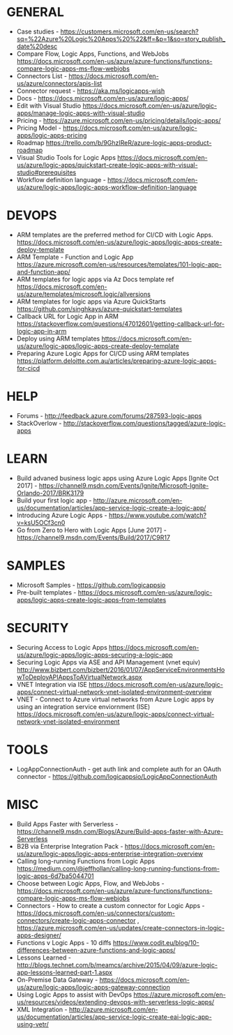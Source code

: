  # GENERAL
* Case studies - https://customers.microsoft.com/en-us/search?sq=%22Azure%20Logic%20Apps%20%22&ff=&p=1&so=story_publish_date%20desc
* Compare Flow, Logic Apps, Functions, and WebJobs <https://docs.microsoft.com/en-us/azure/azure-functions/functions-compare-logic-apps-ms-flow-webjobs>
* Connectors List - <https://docs.microsoft.com/en-us/azure/connectors/apis-list>
* Connector request - <https://aka.ms/logicapps-wish>
* Docs - https://docs.microsoft.com/en-us/azure/logic-apps/
* Edit with Visual Studio <https://docs.microsoft.com/en-us/azure/logic-apps/manage-logic-apps-with-visual-studio>
* Pricing - https://azure.microsoft.com/en-us/pricing/details/logic-apps/
* Pricing Model - https://docs.microsoft.com/en-us/azure/logic-apps/logic-apps-pricing
* Roadmap <https://trello.com/b/9GhzIReR/azure-logic-apps-product-roadmap>
* Visual Studio Tools for Logic Apps <https://docs.microsoft.com/en-us/azure/logic-apps/quickstart-create-logic-apps-with-visual-studio#prerequisites>
* Workflow definition language - https://docs.microsoft.com/en-us/azure/logic-apps/logic-apps-workflow-definition-language

# DEVOPS

* ARM templates are the preferred method for CI/CD with Logic Apps.  <https://docs.microsoft.com/en-us/azure/logic-apps/logic-apps-create-deploy-template>
* ARM Template - Function and Logic App <https://azure.microsoft.com/en-us/resources/templates/101-logic-app-and-function-app/>
* ARM templates for logic apps via Az Docs template ref <https://docs.microsoft.com/en-us/azure/templates/microsoft.logic/allversions>
* ARM templates for logic apps via Azure QuickStarts <https://github.com/singhkays/azure-quickstart-templates>
* Callback URL for Logic App in ARM <https://stackoverflow.com/questions/47012601/getting-callback-url-for-logic-app-in-arm>
* Deploy using ARM templates <https://docs.microsoft.com/en-us/azure/logic-apps/logic-apps-create-deploy-template>
* Preparing Azure Logic Apps for CI/CD using ARM templates <https://platform.deloitte.com.au/articles/preparing-azure-logic-apps-for-cicd>

# HELP

* Forums - http://feedback.azure.com/forums/287593-logic-apps
* StackOverlow - http://stackoverflow.com/questions/tagged/azure-logic-apps

# LEARN
* Build advaned business logic apps using Azure Logic Apps [Ignite Oct 2017] - https://channel9.msdn.com/Events/Ignite/Microsoft-Ignite-Orlando-2017/BRK3179
* Build your first logic app - http://azure.microsoft.com/en-us/documentation/articles/app-service-logic-create-a-logic-app/
* Introducing Azure Logic Apps - https://www.youtube.com/watch?v=ksU5OCf3cn0
* Go from Zero to Hero with Logic Apps [June 2017] - https://channel9.msdn.com/Events/Build/2017/C9R17

# SAMPLES
* Microsoft Samples - https://github.com/logicappsio
* Pre-built templates - https://docs.microsoft.com/en-us/azure/logic-apps/logic-apps-create-logic-apps-from-templates

# SECURITY
* Securing Access to Logic Apps <https://docs.microsoft.com/en-us/azure/logic-apps/logic-apps-securing-a-logic-app>
* Securing Logic Apps via ASE and API Management (vnet equiv) <http://www.bizbert.com/bizbert/2016/01/07/AppServiceEnvironmentsHowToDeployAPIAppsToAVirtualNetwork.aspx>
* VNET Integration via ISE <https://docs.microsoft.com/en-us/azure/logic-apps/connect-virtual-network-vnet-isolated-environment-overview>
* VNET - Connect to Azure virtual networks from Azure Logic apps by using an integration service enviornment (ISE) <https://docs.microsoft.com/en-us/azure/logic-apps/connect-virtual-network-vnet-isolated-environment>

# TOOLS

* LogAppConnectionAuth - get auth link and complete auth for an OAuth connector - <https://github.com/logicappsio/LogicAppConnectionAuth>

# MISC
* Build Apps Faster with Serverless - https://channel9.msdn.com/Blogs/Azure/Build-apps-faster-with-Azure-Serverless
* B2B via Enterprise Integration Pack - https://docs.microsoft.com/en-us/azure/logic-apps/logic-apps-enterprise-integration-overview
* Calling long-running Functions from Logic Apps <https://medium.com/@jeffhollan/calling-long-running-functions-from-logic-apps-6d7ba5044701>
* Choose between Logic Apps, Flow, and WebJobs - https://docs.microsoft.com/en-us/azure/azure-functions/functions-compare-logic-apps-ms-flow-webjobs
* Connectors - How to create a custom connector for Logic Apps - https://docs.microsoft.com/en-us/connectors/custom-connectors/create-logic-apps-connector , https://azure.microsoft.com/en-us/updates/create-connectors-in-logic-apps-designer/
* Functions v Logic Apps - 10 diffs <https://www.codit.eu/blog/10-differences-between-azure-functions-and-logic-apps/>
* Lessons Learned - http://blogs.technet.com/b/meamcs/archive/2015/04/09/azure-logic-app-lessons-learned-part-1.aspx
* On-Premise Data Gateway - https://docs.microsoft.com/en-us/azure/logic-apps/logic-apps-gateway-connection
* Using Logic Apps to assist with DevOps <https://azure.microsoft.com/en-us/resources/videos/extending-devops-with-serverless-logic-apps/>
* XML Integration - http://azure.microsoft.com/en-us/documentation/articles/app-service-logic-create-eai-logic-app-using-vetr/